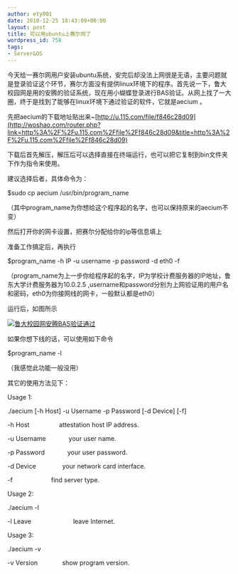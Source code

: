 ```yaml
---
author: ety001
date: 2010-12-25 18:43:09+00:00
layout: post
title: 可以用ubuntu上赛尔网了
wordpress_id: 758
tags:
- Server&OS
---
```


今天给一赛尔网用户安装ubuntu系统，安完后却没法上网很是无语，主要问题就是登录验证这个环节，赛尔方面没有提供linux环境下的程序。首先说一下，鲁大校园网是用的安腾的验证系统，现在用小蝴蝶登录进行BAS验证。从网上找了一大圈，终于是找到了能够在linux环境下通过验证的软件，它就是aecium 。


先把aecium的下载地址贴出来~[http://u.115.com/file/f846c28d09](http://woshao.com/router.php?link=http%3A%2F%2Fu.115.com%2Ffile%2Ff846c28d09&title=http%3A%2F%2Fu.115.com%2Ffile%2Ff846c28d09)

下载后首先解压，解压后可以选择直接在终端运行，也可以把它复制到bin文件夹下作为指令来使用。

建议选择后者，具体命令为：

$sudo cp aecium /usr/bin/program_name

（其中program_name为你想给这个程序起的名字，也可以保持原来的aecium不变）

然后打开你的网卡设置，把赛尔分配给你的ip等信息填上

<!-- more -->

准备工作搞定后，再执行

$program_name -h IP -u username -p password -d eth0 -f

（program_name为上一步你给程序起的名字，IP为学校计费服务器的IP地址，鲁东大学计费服务器为10.0.2.5 ,username和password分别为上网验证用的用户名和密码，eth0为你接网线的网卡，一般默认都是eth0）

运行后，如图所示


[![鲁大校园网安腾BAS验证通过](http://www.domyself.me/wp-content/uploads/2010/12/b10-400x75.jpg)](http://www.domyself.me/index.php/2010/12/758/b10)




如果你想下线的话，可以使用如下命令

$program_name -l

（我感觉此功能一般没用）

其它的使用方法见下：

Usage 1:

./aecium [-h Host] -u Username -p Password [-d Device] [-f]

-h Host                 attestation host IP address.

-u Username             your user name.

-p Password             your user password.

-d Device               your network card interface.

-f                      find server type.

Usage 2:

./aecium -l

-l Leave                        leave Internet.

Usage 3:

./aecium -v

-v Version              show program version.
